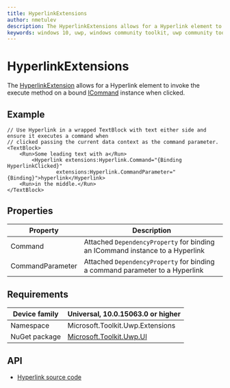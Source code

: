 ```yaml
---
title: HyperlinkExtensions
author: nmetulev
description: The HyperlinkExtensions allows for a Hyperlink element to invoke the execute method on a bound ICommand instance when clicked.
keywords: windows 10, uwp, windows community toolkit, uwp community toolkit, uwp toolkit, Hyperlink, extensions
---
```


# HyperlinkExtensions

The [HyperlinkExtension](https://docs.microsoft.com/dotnet/api/microsoft.toolkit.uwp.ui.extensions.hyperlink) allows for a Hyperlink element to invoke the execute method on a bound [ICommand](https://docs.microsoft.com/uwp/api/Windows.UI.Xaml.Input.ICommand) instance when clicked.

## Example

```xaml
// Use Hyperlink in a wrapped TextBlock with text either side and ensure it executes a command when
// clicked passing the current data context as the command parameter.
<TextBlock>
	<Run>Some leading text with a</Run>
		<Hyperlink extensions:Hyperlink.Command="{Binding HyperlinkClicked}"
				extensions:Hyperlink.CommandParameter="{Binding}">hyperlink</Hyperlink>
	<Run>in the middle.</Run>
</TextBlock>
```

## Properties

| Property | Description |
| --| -- |
| Command | Attached `DependencyProperty` for binding an ICommand instance to a Hyperlink |
| CommandParameter | Attached `DependencyProperty` for binding a command parameter to a Hyperlink |

## Requirements

| Device family | Universal, 10.0.15063.0 or higher |
| --- | --- |
| Namespace | Microsoft.Toolkit.Uwp.Extensions |
| NuGet package | [Microsoft.Toolkit.Uwp.UI](https://www.nuget.org/packages/Microsoft.Toolkit.Uwp.UI/) |

## API

* [Hyperlink source code](https://github.com/Microsoft/UWPCommunityToolkit/blob/master/Microsoft.Toolkit.Uwp.UI/Extensions/Hyperlink)

